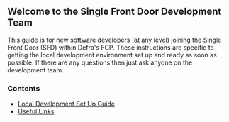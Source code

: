 ## Welcome to the Single Front Door Development Team
This guide is for new software developers (at any level) joining the Single Front Door (SFD) within Defra's FCP. These instructions are specific to getting the local development environment set up and ready as soon as possible. If there are any questions then just ask anyone on the development team.
### Contents
- [Local Development Set Up Guide](https://github.com/defra/ffc-sfd-core/tree/main/onboarding-guide/local-development-set-up.md)
- [Useful Links](https://github.com/defra/ffc-sfd-core/tree/main/onboarding-guide/useful-links.md)
